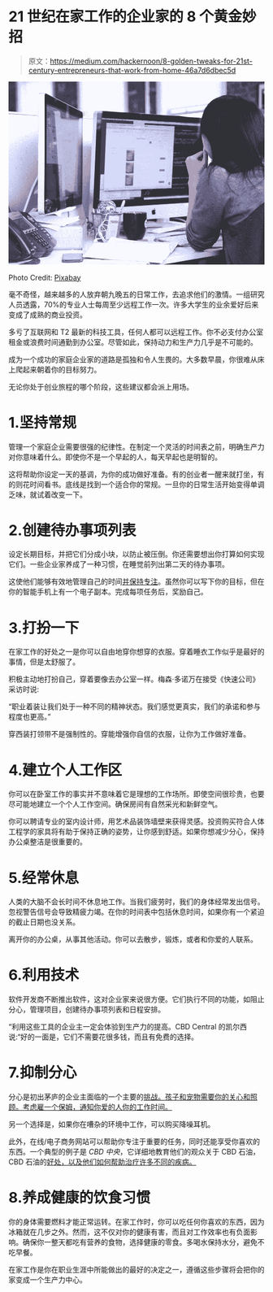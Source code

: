 # 21 世纪在家工作的企业家的 8 个黄金妙招

> 原文：<https://medium.com/hackernoon/8-golden-tweaks-for-21st-century-entrepreneurs-that-work-from-home-46a7d6dbec5d>

![](img/ddbd44ec865a21dc551e3f01de9b5da2.png)

Photo Credit: [Pixabay](https://pixabay.com/photos/startup-business-people-students-849804/)

毫不奇怪，越来越多的人放弃朝九晚五的日常工作，去追求他们的激情。一组研究人员透露，70%的专业人士每周至少远程工作一次。许多大学生的业余爱好后来变成了成熟的商业投资。

多亏了互联网和 T2 最新的科技工具，任何人都可以远程工作。你不必支付办公室租金或浪费时间通勤到办公室。尽管如此，保持动力和生产力几乎是不可能的。

成为一个成功的家庭企业家的道路是孤独和令人生畏的。大多数早晨，你很难从床上爬起来朝着你的目标努力。

无论你处于创业旅程的哪个阶段，这些建议都会派上用场。

# 1.坚持常规

管理一个家庭企业需要很强的纪律性。在制定一个灵活的时间表之前，明确生产力对你意味着什么。即使你不是一个早起的人，每天早起也是明智的。

这将帮助你设定一天的基调，为你的成功做好准备。有的创业者一醒来就打坐，有的则花时间看书。底线是找到一个适合你的常规。一旦你的日常生活开始变得单调乏味，就试着改变一下。

# 2.创建待办事项列表

设定长期目标，并把它们分成小块，以防止被压倒。你还需要想出你打算如何实现它们。一些企业家养成了一种习惯，在睡觉前列出第二天的待办事项。

这使他们能够有效地管理自己的时间[并保持专注](http://www.perfectmotivations.com/focus-an-essential-element-to-productivity/)。虽然你可以写下你的目标，但在你的智能手机上有一个电子副本。完成每项任务后，奖励自己。

# 3.打扮一下

在家工作的好处之一是你可以自由地穿你想穿的衣服。穿着睡衣工作似乎是最好的事情，但是太舒服了。

积极主动地打扮自己，穿着要像去办公室一样。梅森·多诺万在接受《快速公司》采访时说:

“职业着装让我们处于一种不同的精神状态。我们感觉更真实，我们的承诺和参与程度也更高。”

穿西装打领带不是强制性的。穿能增强你自信的衣服，让你为工作做好准备。

# 4.建立个人工作区

你可以在卧室工作的事实并不意味着它是理想的工作场所。即使空间很珍贵，也要尽可能地建立一个个人工作空间。确保房间有自然采光和新鲜空气。

你可以聘请专业的室内设计师，用艺术品装饰墙壁来获得灵感。投资购买符合人体工程学的家具将有助于保持正确的姿势，让你感到舒适。如果你想减少分心，保持办公桌整洁是很重要的。

# 5.经常休息

人类的大脑不会长时间不休息地工作。当我们疲劳时，我们的身体经常发出信号。忽视警告信号会导致精疲力竭。在你的时间表中包括休息时间，如果你有一个紧迫的截止日期也没关系。

离开你的办公桌，从事其他活动。你可以去散步，锻炼，或者和你爱的人联系。

# 6.利用技术

软件开发商不断推出软件，这对企业家来说很方便。它们执行不同的功能，如阻止分心，管理项目，创建待办事项列表和日程安排。

“利用这些工具的企业主一定会体验到生产力的提高。CBD Central 的凯尔西说:“好的一面是，它们不需要花很多钱，而且有免费的选择。

# 7.抑制分心

分心是初出茅庐的企业主面临的一个主要的[挑战。孩子和宠物需要你的关心和照顾。考虑雇一个保姆，通知你爱的人你的工作时间。](https://hackernoon.com/entrepreneurship-in-8-hours-c5a0ebd0f9a)

另一个选择是，如果你在嘈杂的环境中工作，可以购买降噪耳机。

此外，在线/电子商务网站可以帮助你专注于重要的任务，同时还能享受你喜欢的东西。一个典型的例子是 *CBD 中央*，它详细地教育他们的观众关于 CBD 石油，CBD 石油的[好处，以及他们如何帮助治疗许多不同的疾病。](https://www.cbdcentral.com/cbd-ultimate-benefits-guide/)

# 8.养成健康的饮食习惯

你的身体需要燃料才能正常运转。在家工作时，你可以吃任何你喜欢的东西，因为冰箱就在几步之外。然而，这不仅对你的健康有害，而且对工作效率也有负面影响。确保你一整天都吃有营养的食物，选择健康的零食。多喝水保持水分，避免不吃早餐。

在家工作是你在职业生涯中所能做出的最好的决定之一，遵循这些步骤将会把你的家变成一个生产力中心。